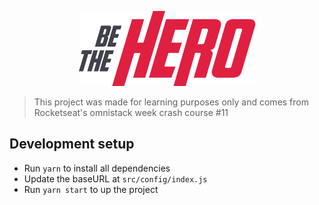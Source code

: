 <p align="center">
  <a href="https://github.com/vitebo/be-the-hero">
    <img src="https://raw.githubusercontent.com/vitebo/be-the-hero/master/assets/logo.png" />
  </a>
</p>

> This project was made for learning purposes only and comes from Rocketseat's omnistack week crash course #11

## Development setup

- Run `yarn` to install all dependencies
- Update the baseURL at `src/config/index.js`
- Run `yarn start` to up the project
